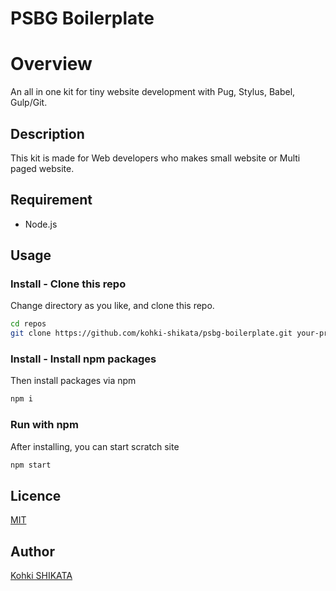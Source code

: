 PSBG Boilerplate
====

# Overview

An all in one kit for tiny website development with Pug, Stylus, Babel, Gulp/Git.

## Description

This kit is made for Web developers who makes small website or Multi paged website.

## Requirement

* Node.js

## Usage

### Install - Clone this repo

Change directory as you like, and clone this repo.

```bash
cd repos
git clone https://github.com/kohki-shikata/psbg-boilerplate.git your-project-name
```

### Install - Install npm packages

Then install packages via npm

```bash
npm i
```

### Run with npm

After installing, you can start scratch site

```bash
npm start
```

## Licence

[MIT](https://github.com/tcnksm/tool/blob/master/LICENCE)

## Author

[Kohki SHIKATA](https://github.com/kohki-shikata)
